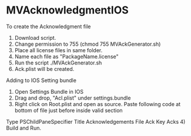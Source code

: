 # MVAcknowledgmentIOS

To create the Acknowledgment file

1) Download script.
2) Change permission to 755 (chmod 755 MVAckGenerator.sh)
3) Place all license files in same folder.
4) Name each file as "PackageName.license"
5) Run the script ./MVAckGenerator.sh
6) Ack.plist will be created.

Adding to IOS Setting bundle
1) Open Settings Bundle in IOS
2) Drag and drop, "Acl.plist" under settings.bundle
3) Right click on Root.plist and open as source.
Paste following code at bottom of file just before inside valid section
 <dict>
            <key>Type</key>
            <string>PSChildPaneSpecifier</string>
            <key>Title</key>
            <string>Acknowledgements</string>
            <key>File</key>
            <string>Ack</string>
            <key>Key</key>
            <string>Acks</string>
        </dict>
4) Build and Run.
